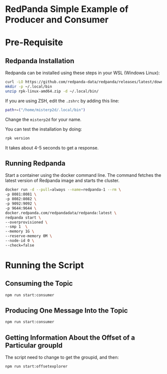 # RedPanda Simple Example of Producer and Consumer


# Pre-Requisite

## Redpanda Installation
Redpanda can be installed using these steps in your WSL (Windows Linux):

```sh
curl -LO https://github.com/redpanda-data/redpanda/releases/latest/download/rpk-linux-amd64.zip
mkdir -p ~/.local/bin
unzip rpk-linux-amd64.zip -d ~/.local/bin/
```

If you are using ZSH, edit the `.zshrc` by adding this line:

```sh
path+=("/home/misterp2d/.local/bin")
```
Change the `misterp2d` for your name.

You can test the installation by doing:

```sh
rpk version
```

It takes about 4-5 seconds to get a response.

## Running Redpanda

Start a container using the docker command line. The command fetches the latest version of Redpanda image and starts the cluster.

```sh
docker run -d --pull=always --name=redpanda-1 --rm \
-p 8081:8081 \
-p 8082:8082 \
-p 9092:9092 \
-p 9644:9644 \
docker.redpanda.com/redpandadata/redpanda:latest \
redpanda start \
--overprovisioned \
--smp 1  \
--memory 1G \
--reserve-memory 0M \
--node-id 0 \
--check=false
```

# Running the Script

## Consuming the Topic

```sh
npm run start:consumer
```

## Producing One Message Into the Topic

```sh
npm run start:consumer
```

## Getting Information About the Offset of a Particular groupId
The script need to change to get the groupid, and then:

```sh
npm run start:offsetexplorer
```
